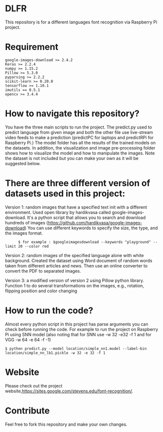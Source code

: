 # DLFR 
This repository is for a different languages font recognition via Raspberry Pi project.

# Requirement
```
google-images-download >= 2.4.2
Keras >= 2.2.4
numpy >= 1.15.2
Pillow >= 5.3.0
pyparsing >= 2.2.2
scikit-learn >= 0.20.0
tensorflow >= 1.10.1
imutils == 0.5.1
opencv >= 3.4.4
```

# How to navigate this repository?
You have the three main scripts to run the project. The predict.py used to predict language from given image and both the other file use live-stream video feeds to make a prediction (predictPC for laptops and predictRPi for Raspberry Pi.) The model folder has all the results of the trained models on the datasets. In addition, the visualization and image pre-processing folder shows how to visualize the model and how to manipulate the images. Note the dataset is not included but you can make your own as it will be suggested below.

# There are three different version of datasets used in this project:
Version 1: random images that have a specified text init with a different environment.
    Used open library by hardikvasa called google-images-download. It's a python script that allows you to search and download hundreds of images (https://github.com/hardikvasa/google-images-download)
    You can use different keywords to specify the size, the type, and the images format. 
 
```
      $ for example : $googleimagesdownload --keywords "playground" --limit 20 --color red
```

      
Version 2: random images of the specified language alone with white background.
    Created the dataset using Word document of random words taken from different articles and news. Then use an online converter to convert the PDF to separated images. 

Version 3: a modified version of version 2 using Pillow python library.
    Function 1 to do several transformations on the images, e.g., rotation, flipping position and color changing

# How to run the code?
Almost every python script in this project has parse arguments you can check before running the code. For example to run the project on Raspberry Pi using SNN model (also noting that for SNN use -w 32 -e32 -f 1 and for VGG -w 64 -e 64 -f -1)

```
$ python predict.py --model location/simple_nn1.model --label-bin location/simple_nn_lb1.pickle -w 32 -e 32 -f 1
```

# Website
Please check out the project website,https://sites.google.com/stevens.edu/font-recognition/.

# Contribute 
Feel free to fork this repository and make your own changes.



